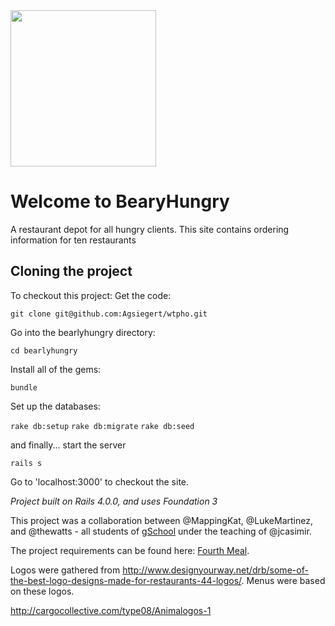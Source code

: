<img src="http://2.bp.blogspot.com/_xdJi9JqFNxo/SQfkirxWZMI/AAAAAAAAAiE/tFK7BcPVmls/s1600/hungrybear.jpg" width="233" height="250" />

# Welcome to BearyHungry

A restaurant depot for all hungry clients.  This site contains ordering information for ten restaurants 

## Cloning the project
To checkout this project:
Get the code:

`git clone git@github.com:Agsiegert/wtpho.git`

Go into the bearlyhungry directory:

`cd bearlyhungry`

Install all of the gems:

`bundle`

Set up the databases:

`rake db:setup`
`rake db:migrate`
`rake db:seed`

and finally... start the server

`rails s`

Go to 'localhost:3000' to checkout the site. 

*Project built on Rails 4.0.0, and uses Foundation 3*

This project was a collaboration between @MappingKat, @LukeMartinez, and @thewatts - all students of [gSchool](http://gschool.it) under the teaching of @jcasimir.

The project requirements can be found here: [Fourth Meal](http://tutorials.jumpstartlab.com/projects/fourth_meal.html).

Logos were gathered from http://www.designyourway.net/drb/some-of-the-best-logo-designs-made-for-restaurants-44-logos/.
Menus were based on these logos. 

http://cargocollective.com/type08/Animalogos-1

